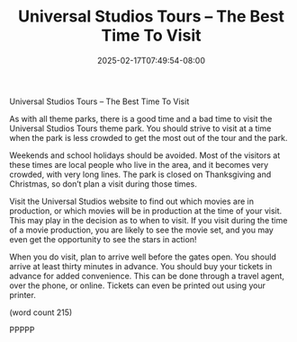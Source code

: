 ﻿---
title: "Universal Studios Tours – The Best Time To Visit"
date: 2025-02-17T07:49:54-08:00
description: "Universal Studio Tours Tips for Web Success"
featured_image: "/images/Universal Studio Tours.jpg"
tags: ["Universal Studio Tours"]
---

Universal Studios Tours – The Best Time To Visit

As with all theme parks, there is a good time and a 
bad time to visit the Universal Studios Tours theme 
park. You should strive to visit at a time when the 
park is less crowded to get the most out of the tour 
and the park.

Weekends and school holidays should be avoided. 
Most of the visitors at these times are local people 
who live in the area, and it becomes very crowded, 
with very long lines. The park is closed on 
Thanksgiving and Christmas, so don’t plan a visit 
during those times.

Visit the Universal Studios website to find out which 
movies are in production, or which movies will be in 
production at the time of your visit. This may play in 
the decision as to when to visit. If you visit during 
the time of a movie production, you are likely to see 
the movie set, and you may even get the opportunity 
to see the stars in action!

When you do visit, plan to arrive well before the 
gates open. You should arrive at least thirty minutes 
in advance. You should buy your tickets in advance 
for added convenience. This can be done through a 
travel agent, over the phone, or online. Tickets can 
even be printed out using your printer.

(word count 215)

PPPPP

